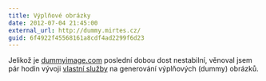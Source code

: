 ```yaml
---
title: Výplňové obrázky
date: 2012-07-04 21:45:00
external_url: http://dummy.mirtes.cz/
guid: 6f4922f45568161a8cdf4ad2299f6d23
---
```


Jelikož je [dummyimage.com](http://dummyimage.com/) poslední dobou dost nestabilní, věnoval jsem pár hodin vývoji [vlastní služby](http://dummy.mirtes.cz/) na generování výplňových (dummy) obrázků.
